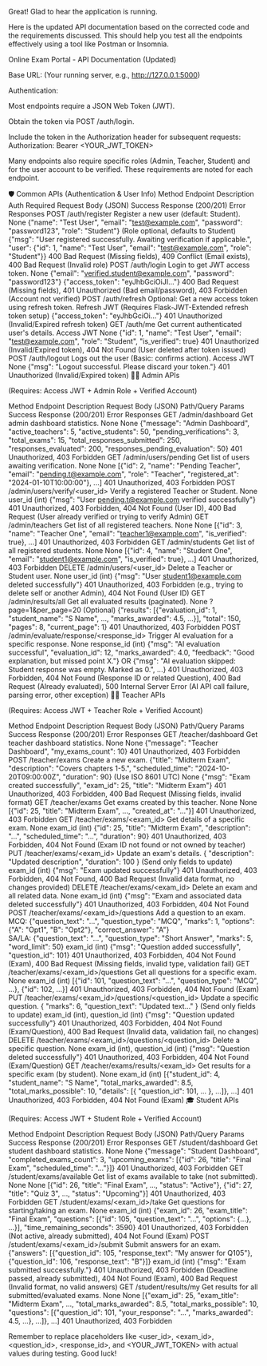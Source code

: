 Great! Glad to hear the application is running.

Here is the updated API documentation based on the corrected code and the requirements discussed. This should help you test all the endpoints effectively using a tool like Postman or Insomnia.

Online Exam Portal - API Documentation (Updated)

Base URL: (Your running server, e.g., http://127.0.0.1:5000)

Authentication:

Most endpoints require a JSON Web Token (JWT).

Obtain the token via POST /auth/login.

Include the token in the Authorization header for subsequent requests:
Authorization: Bearer <YOUR_JWT_TOKEN>

Many endpoints also require specific roles (Admin, Teacher, Student) and for the user account to be verified. These requirements are noted for each endpoint.

🛡️ Common APIs (Authentication & User Info)
Method	Endpoint	Description	Auth Required	Request Body (JSON)	Success Response (200/201)	Error Responses
POST	/auth/register	Register a new user (default: Student).	None	{"name": "Test User", "email": "test@example.com", "password": "password123", "role": "Student"} (Role optional, defaults to Student)	{"msg": "User registered successfully. Awaiting verification if applicable.", "user": {"id": 1, "name": "Test User", "email": "test@example.com", "role": "Student"}}	400 Bad Request (Missing fields), 409 Conflict (Email exists), 400 Bad Request (Invalid role)
POST	/auth/login	Login to get JWT access token.	None	{"email": "verified.student@example.com", "password": "password123"}	{"access_token": "eyJhbGciOiJI..."}	400 Bad Request (Missing fields), 401 Unauthorized (Bad email/password), 403 Forbidden (Account not verified)
POST	/auth/refresh	Optional: Get a new access token using refresh token.	Refresh JWT	(Requires Flask-JWT-Extended refresh token setup)	{"access_token": "eyJhbGciOi..."}	401 Unauthorized (Invalid/Expired refresh token)
GET	/auth/me	Get current authenticated user's details.	Access JWT	None	{"id": 1, "name": "Test User", "email": "test@example.com", "role": "Student", "is_verified": true}	401 Unauthorized (Invalid/Expired token), 404 Not Found (User deleted after token issued)
POST	/auth/logout	Logs out the user (Basic: confirms action).	Access JWT	None	{"msg": "Logout successful. Please discard your token."}	401 Unauthorized (Invalid/Expired token)
🧑‍💼 Admin APIs

(Requires: Access JWT + Admin Role + Verified Account)

Method	Endpoint	Description	Request Body (JSON)	Path/Query Params	Success Response (200/201)	Error Responses
GET	/admin/dashboard	Get admin dashboard statistics.	None	None	{"message": "Admin Dashboard", "active_teachers": 5, "active_students": 50, "pending_verifications": 3, "total_exams": 15, "total_responses_submitted": 250, "responses_evaluated": 200, "responses_pending_evaluation": 50}	401 Unauthorized, 403 Forbidden
GET	/admin/users/pending	Get list of users awaiting verification.	None	None	[{"id": 2, "name": "Pending Teacher", "email": "pending.t@example.com", "role": "Teacher", "registered_at": "2024-01-10T10:00:00"}, ...]	401 Unauthorized, 403 Forbidden
POST	/admin/users/verify/<user_id>	Verify a registered Teacher or Student.	None	user_id (int)	{"msg": "User pending.t@example.com verified successfully"}	401 Unauthorized, 403 Forbidden, 404 Not Found (User ID), 400 Bad Request (User already verified or trying to verify Admin)
GET	/admin/teachers	Get list of all registered teachers.	None	None	[{"id": 3, "name": "Teacher One", "email": "teacher1@example.com", "is_verified": true}, ...]	401 Unauthorized, 403 Forbidden
GET	/admin/students	Get list of all registered students.	None	None	[{"id": 4, "name": "Student One", "email": "student1@example.com", "is_verified": true}, ...]	401 Unauthorized, 403 Forbidden
DELETE	/admin/users/<user_id>	Delete a Teacher or Student user.	None	user_id (int)	{"msg": "User student1@example.com deleted successfully"}	401 Unauthorized, 403 Forbidden (e.g., trying to delete self or another Admin), 404 Not Found (User ID)
GET	/admin/results/all	Get all evaluated results (paginated).	None	?page=1&per_page=20 (Optional)	{"results": [{"evaluation_id": 1, "student_name": "S Name", ..., "marks_awarded": 4.5, ...}], "total": 150, "pages": 8, "current_page": 1}	401 Unauthorized, 403 Forbidden
POST	/admin/evaluate/response/<response_id>	Trigger AI evaluation for a specific response.	None	response_id (int)	{"msg": "AI evaluation successful", "evaluation_id": 12, "marks_awarded": 4.0, "feedback": "Good explanation, but missed point X."} OR {"msg": "AI evaluation skipped: Student response was empty. Marked as 0.", ...}	401 Unauthorized, 403 Forbidden, 404 Not Found (Response ID or related Question), 400 Bad Request (Already evaluated), 500 Internal Server Error (AI API call failure, parsing error, other exception)
👩‍🏫 Teacher APIs

(Requires: Access JWT + Teacher Role + Verified Account)

Method	Endpoint	Description	Request Body (JSON)	Path/Query Params	Success Response (200/201)	Error Responses
GET	/teacher/dashboard	Get teacher dashboard statistics.	None	None	{"message": "Teacher Dashboard", "my_exams_count": 10}	401 Unauthorized, 403 Forbidden
POST	/teacher/exams	Create a new exam.	{"title": "Midterm Exam", "description": "Covers chapters 1-5.", "scheduled_time": "2024-10-20T09:00:00Z", "duration": 90} (Use ISO 8601 UTC)	None	{"msg": "Exam created successfully", "exam_id": 25, "title": "Midterm Exam"}	401 Unauthorized, 403 Forbidden, 400 Bad Request (Missing fields, invalid format)
GET	/teacher/exams	Get exams created by this teacher.	None	None	[{"id": 25, "title": "Midterm Exam", ..., "created_at": "..."}]	401 Unauthorized, 403 Forbidden
GET	/teacher/exams/<exam_id>	Get details of a specific exam.	None	exam_id (int)	{"id": 25, "title": "Midterm Exam", "description": "...", "scheduled_time": "...", "duration": 90}	401 Unauthorized, 403 Forbidden, 404 Not Found (Exam ID not found or not owned by teacher)
PUT	/teacher/exams/<exam_id>	Update an exam's details.	{ "description": "Updated description", "duration": 100 } (Send only fields to update)	exam_id (int)	{"msg": "Exam updated successfully"}	401 Unauthorized, 403 Forbidden, 404 Not Found, 400 Bad Request (Invalid data format, no changes provided)
DELETE	/teacher/exams/<exam_id>	Delete an exam and all related data.	None	exam_id (int)	{"msg": "Exam and associated data deleted successfully"}	401 Unauthorized, 403 Forbidden, 404 Not Found
POST	/teacher/exams/<exam_id>/questions	Add a question to an exam.	MCQ: {"question_text": "...", "question_type": "MCQ", "marks": 1, "options": {"A": "Opt1", "B": "Opt2"}, "correct_answer": "A"}<br/>SA/LA: {"question_text": "...", "question_type": "Short Answer", "marks": 5, "word_limit": 50}	exam_id (int)	{"msg": "Question added successfully", "question_id": 101}	401 Unauthorized, 403 Forbidden, 404 Not Found (Exam), 400 Bad Request (Missing fields, invalid type, validation fail)
GET	/teacher/exams/<exam_id>/questions	Get all questions for a specific exam.	None	exam_id (int)	[{"id": 101, "question_text": "...", "question_type": "MCQ", ...}, {"id": 102, ...}]	401 Unauthorized, 403 Forbidden, 404 Not Found (Exam)
PUT	/teacher/exams/<exam_id>/questions/<question_id>	Update a specific question.	{ "marks": 6, "question_text": "Updated text..." } (Send only fields to update)	exam_id (int), question_id (int)	{"msg": "Question updated successfully"}	401 Unauthorized, 403 Forbidden, 404 Not Found (Exam/Question), 400 Bad Request (Invalid data, validation fail, no changes)
DELETE	/teacher/exams/<exam_id>/questions/<question_id>	Delete a specific question.	None	exam_id (int), question_id (int)	{"msg": "Question deleted successfully"}	401 Unauthorized, 403 Forbidden, 404 Not Found (Exam/Question)
GET	/teacher/exams/results/<exam_id>	Get results for a specific exam (by student).	None	exam_id (int)	[{"student_id": 4, "student_name": "S Name", "total_marks_awarded": 8.5, "total_marks_possible": 10, "details": [{ "question_id": 101, ... }, ...]}, ...]	401 Unauthorized, 403 Forbidden, 404 Not Found (Exam)
🎓 Student APIs

(Requires: Access JWT + Student Role + Verified Account)

Method	Endpoint	Description	Request Body (JSON)	Path/Query Params	Success Response (200/201)	Error Responses
GET	/student/dashboard	Get student dashboard statistics.	None	None	{"message": "Student Dashboard", "completed_exams_count": 3, "upcoming_exams": [{"id": 26, "title": "Final Exam", "scheduled_time": "..."}]}	401 Unauthorized, 403 Forbidden
GET	/student/exams/available	Get list of exams available to take (not submitted).	None	None	[{"id": 26, "title": "Final Exam", ..., "status": "Active"}, {"id": 27, "title": "Quiz 3", ..., "status": "Upcoming"}]	401 Unauthorized, 403 Forbidden
GET	/student/exams/<exam_id>/take	Get questions for starting/taking an exam.	None	exam_id (int)	{"exam_id": 26, "exam_title": "Final Exam", "questions": [{"id": 105, "question_text": "...", "options": {...}, ...}], "time_remaining_seconds": 3590}	401 Unauthorized, 403 Forbidden (Not active, already submitted), 404 Not Found (Exam)
POST	/student/exams/<exam_id>/submit	Submit answers for an exam.	{"answers": [{"question_id": 105, "response_text": "My answer for Q105"}, {"question_id": 106, "response_text": "B"}]}	exam_id (int)	{"msg": "Exam submitted successfully."}	401 Unauthorized, 403 Forbidden (Deadline passed, already submitted), 404 Not Found (Exam), 400 Bad Request (Invalid format, no valid answers)
GET	/student/results/my	Get results for all submitted/evaluated exams.	None	None	[{"exam_id": 25, "exam_title": "Midterm Exam", ..., "total_marks_awarded": 8.5, "total_marks_possible": 10, "questions": [{"question_id": 101, "your_response": "...", "marks_awarded": 4.5, ...}, ...]}, ...]	401 Unauthorized, 403 Forbidden

Remember to replace placeholders like <user_id>, <exam_id>, <question_id>, <response_id>, and <YOUR_JWT_TOKEN> with actual values during testing. Good luck!